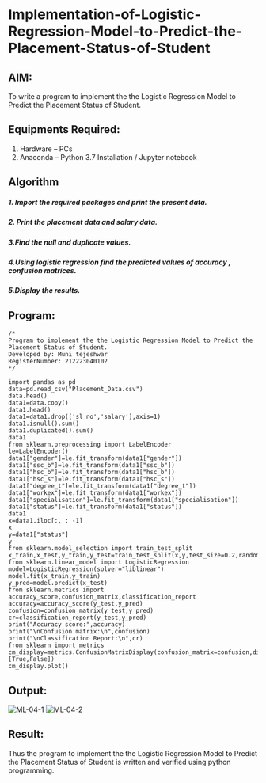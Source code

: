 # Implementation-of-Logistic-Regression-Model-to-Predict-the-Placement-Status-of-Student

## AIM:
To write a program to implement the the Logistic Regression Model to Predict the Placement Status of Student.

## Equipments Required:
1. Hardware – PCs
2. Anaconda – Python 3.7 Installation / Jupyter notebook

## Algorithm
##### 1. Import the required packages and print the present data.
##### 2. Print the placement data and salary data.
##### 3.Find the null and duplicate values.
##### 4.Using logistic regression find the predicted values of accuracy , confusion matrices.
##### 5.Display the results.

## Program:
```
/*
Program to implement the the Logistic Regression Model to Predict the Placement Status of Student.
Developed by: Muni tejeshwar
RegisterNumber: 212223040102
*/
```
```
import pandas as pd
data=pd.read_csv("Placement_Data.csv")
data.head()
data1=data.copy()
data1.head()
data1=data1.drop(['sl_no','salary'],axis=1)
data1.isnull().sum()
data1.duplicated().sum()
data1
from sklearn.preprocessing import LabelEncoder
le=LabelEncoder()
data1["gender"]=le.fit_transform(data1["gender"])
data1["ssc_b"]=le.fit_transform(data1["ssc_b"])
data1["hsc_b"]=le.fit_transform(data1["hsc_b"])
data1["hsc_s"]=le.fit_transform(data1["hsc_s"])
data1["degree_t"]=le.fit_transform(data1["degree_t"])
data1["workex"]=le.fit_transform(data1["workex"])
data1["specialisation"]=le.fit_transform(data1["specialisation"])
data1["status"]=le.fit_transform(data1["status"])
data1
x=data1.iloc[:, : -1]
x
y=data1["status"]
y
from sklearn.model_selection import train_test_split
x_train,x_test,y_train,y_test=train_test_split(x,y,test_size=0.2,random_state=0)
from sklearn.linear_model import LogisticRegression
model=LogisticRegression(solver="liblinear")
model.fit(x_train,y_train)
y_pred=model.predict(x_test)
from sklearn.metrics import accuracy_score,confusion_matrix,classification_report
accuracy=accuracy_score(y_test,y_pred)
confusion=confusion_matrix(y_test,y_pred)
cr=classification_report(y_test,y_pred)
print("Accuracy score:",accuracy)
print("\nConfusion matrix:\n",confusion)
print("\nClassification Report:\n",cr)
from sklearn import metrics
cm_display=metrics.ConfusionMatrixDisplay(confusion_matrix=confusion,display_labels=[True,False])
cm_display.plot()
```

## Output:
![ML-04-1](https://github.com/22008650/Implementation-of-Logistic-Regression-Model-to-Predict-the-Placement-Status-of-Student/assets/122548204/12efd74e-3ea5-4bf9-aaf3-0f6027da899a)
![ML-04-2](https://github.com/22008650/Implementation-of-Logistic-Regression-Model-to-Predict-the-Placement-Status-of-Student/assets/122548204/9c31e09b-d4bc-46c7-a58e-c583165c2c05)



## Result:
Thus the program to implement the the Logistic Regression Model to Predict the Placement Status of Student is written and verified using python programming.
